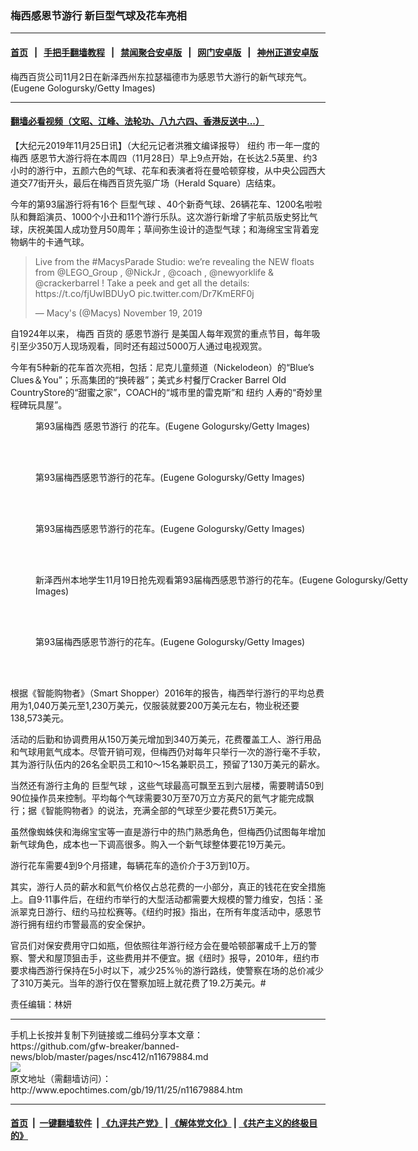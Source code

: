 ### 梅西感恩节游行 新巨型气球及花车亮相
------------------------

#### [首页](https://github.com/gfw-breaker/banned-news/blob/master/README.md) &nbsp;&nbsp;|&nbsp;&nbsp; [手把手翻墙教程](https://github.com/gfw-breaker/guides/wiki) &nbsp;&nbsp;|&nbsp;&nbsp; [禁闻聚合安卓版](https://github.com/gfw-breaker/bn-android) &nbsp;&nbsp;|&nbsp;&nbsp; [网门安卓版](https://github.com/oGate2/oGate) &nbsp;&nbsp;|&nbsp;&nbsp; [神州正道安卓版](https://github.com/SzzdOgate/update) 



<div><img alt="" class="aligncenter wp-post-image" src="http://i.epochtimes.com/assets/uploads/2019/11/GettyImages-1185068539-600x400.jpg"/>
<div class="red16 caption">
 梅西百货公司11月2日在新泽西州东拉瑟福德市为感恩节大游行的新气球充气。(Eugene Gologursky/Getty Images)
</div>
</div><hr/>

#### [翻墙必看视频（文昭、江峰、法轮功、八九六四、香港反送中...）](https://github.com/gfw-breaker/banned-news/blob/master/pages/links.md)

<div><p>
 【大纪元2019年11月25日讯】（大纪元记者洪雅文编译报导）
 <ok href="http://www.epochtimes.com/gb/tag/%E7%BA%BD%E7%BA%A6.html">
  纽约
 </ok>
 市一年一度的
 <ok href="http://www.epochtimes.com/gb/tag/%E6%A2%85%E8%A5%BF.html">
  梅西
 </ok>
 感恩节大游行将在本周四（11月28日）早上9点开始，在长达2.5英里、约3小时的游行中，五颜六色的气球、花车和表演者将在曼哈顿穿梭，从中央公园西大道交77街开头，最后在梅西百货先驱广场（Herald Square）店结束。
</p>
<p>
 今年的第93届游行将有16个
 <ok href="http://www.epochtimes.com/gb/tag/%E5%B7%A8%E5%9E%8B%E6%B0%94%E7%90%83.html">
  巨型气球
 </ok>
 、40个新奇气球、26辆花车、1200名啦啦队和舞蹈演员、1000个小丑和11个游行乐队。这次游行新增了宇航员版史努比气球，庆祝美国人成功登月50周年；草间弥生设计的造型气球；和海绵宝宝背着宠物蜗牛的卡通气球。
</p>
<blockquote class="twitter-tweet" data-width="550">
 <p dir="ltr" lang="en">
  Live from the
  <ok href="https://twitter.com/hashtag/MacysParade?src=hash&amp;ref_src=twsrc%5Etfw">
   #MacysParade
  </ok>
  Studio: we’re revealing the NEW floats from
  <ok href="https://twitter.com/LEGO_Group?ref_src=twsrc%5Etfw">
   @LEGO_Group
  </ok>
  ,
  <ok href="https://twitter.com/nickjr?ref_src=twsrc%5Etfw">
   @NickJr
  </ok>
  ,
  <ok href="https://twitter.com/Coach?ref_src=twsrc%5Etfw">
   @coach
  </ok>
  ,
  <ok href="https://twitter.com/NewYorkLife?ref_src=twsrc%5Etfw">
   @newyorklife
  </ok>
  &amp;
  <ok href="https://twitter.com/CrackerBarrel?ref_src=twsrc%5Etfw">
   @crackerbarrel
  </ok>
  ! Take a peek and get all the details:
  <ok href="https://t.co/fjUwIBDUyO">
   https://t.co/fjUwIBDUyO
  </ok>
  <ok href="https://t.co/Dr7KmERF0j">
   pic.twitter.com/Dr7KmERF0j
  </ok>
 </p>
 <p>
  — Macy's (@Macys)
  <ok href="https://twitter.com/Macys/status/1196935979090640896?ref_src=twsrc%5Etfw">
   November 19, 2019
  </ok>
 </p>
</blockquote>
<p>
</p>
<p>
 自1924年以来，
 <ok href="http://www.epochtimes.com/gb/tag/%E6%A2%85%E8%A5%BF.html">
  梅西
 </ok>
 百货的
 <ok href="http://www.epochtimes.com/gb/tag/%E6%84%9F%E6%81%A9%E8%8A%82%E6%B8%B8%E8%A1%8C.html">
  感恩节游行
 </ok>
 是美国人每年观赏的重点节目，每年吸引至少350万人现场观看，同时还有超过5000万人通过电视观赏。
</p>
<p>
 今年有5种新的花车首次亮相，包括：尼克儿童频道（Nickelodeon）的“Blue’s Clues＆You”；乐高集团的“换砖器”；美式乡村餐厅Cracker Barrel Old CountryStore的“甜蜜之家”，COACH的“城市里的雷克斯”和
 <ok href="http://www.epochtimes.com/gb/tag/%E7%BA%BD%E7%BA%A6.html">
  纽约
 </ok>
 人寿的“奇妙里程碑玩具屋”。
</p>
<figure class="wp-caption aligncenter" id="attachment_11680112" style="width: 600px">
 <ok href="http://i.epochtimes.com/assets/uploads/2019/11/GettyImages-1188656699-e1574700892568.jpg">
  <img alt="" class="size-large wp-image-11680112" src="http://i.epochtimes.com/assets/uploads/2019/11/GettyImages-1188656699-600x400.jpg"/>
 </ok>
 <br/><figcaption class="wp-caption-text">
  第93届梅西
  <ok href="http://www.epochtimes.com/gb/tag/%E6%84%9F%E6%81%A9%E8%8A%82%E6%B8%B8%E8%A1%8C.html">
   感恩节游行
  </ok>
  的花车。(Eugene Gologursky/Getty Images)
 </figcaption><br/>
</figure><br/>
<figure class="wp-caption aligncenter" id="attachment_11680101" style="width: 600px">
 <ok href="http://i.epochtimes.com/assets/uploads/2019/11/GettyImages-1188657775-e1574700318145.jpg">
  <img alt="" class="size-large wp-image-11680101" src="http://i.epochtimes.com/assets/uploads/2019/11/GettyImages-1188657775-600x400.jpg"/>
 </ok>
 <br/><figcaption class="wp-caption-text">
  第93届梅西感恩节游行的花车。(Eugene Gologursky/Getty Images)
 </figcaption><br/>
</figure><br/>
<figure class="wp-caption aligncenter" id="attachment_11680102" style="width: 600px">
 <ok href="http://i.epochtimes.com/assets/uploads/2019/11/GettyImages-1188658819-e1574700325682.jpg">
  <img alt="" class="size-large wp-image-11680102" src="http://i.epochtimes.com/assets/uploads/2019/11/GettyImages-1188658819-600x400.jpg"/>
 </ok>
 <br/><figcaption class="wp-caption-text">
  第93届梅西感恩节游行的花车。(Eugene Gologursky/Getty Images)
 </figcaption><br/>
</figure><br/>
<figure class="wp-caption aligncenter" id="attachment_11680103" style="width: 600px">
 <ok href="http://i.epochtimes.com/assets/uploads/2019/11/GettyImages-1188659082-e1574700331416.jpg">
  <img alt="" class="size-large wp-image-11680103" src="http://i.epochtimes.com/assets/uploads/2019/11/GettyImages-1188659082-600x400.jpg"/>
 </ok>
 <br/><figcaption class="wp-caption-text">
  新泽西州本地学生11月19日抢先观看第93届梅西感恩节游行的花车。(Eugene Gologursky/Getty Images)
 </figcaption><br/>
</figure><br/>
<figure class="wp-caption aligncenter" id="attachment_11680111" style="width: 600px">
 <ok href="http://i.epochtimes.com/assets/uploads/2019/11/GettyImages-1188658821-e1574700839610.jpg">
  <img alt="" class="size-large wp-image-11680111" src="http://i.epochtimes.com/assets/uploads/2019/11/GettyImages-1188658821-600x400.jpg"/>
 </ok>
 <br/><figcaption class="wp-caption-text">
  第93届梅西感恩节游行的花车。(Eugene Gologursky/Getty Images)
 </figcaption><br/>
</figure><br/>
<p>
 根据《智能购物者》（Smart Shopper）2016年的报告，梅西举行游行的平均总费用为1,040万美元至1,230万美元，仅服装就要200万美元左右，物业税还要138,573美元。
</p>
<p>
 活动的后勤和协调费用从150万美元增加到340万美元，花费覆盖工人、游行用品和气球用氦气成本。尽管开销可观，但梅西仍对每年只举行一次的游行毫不手软，其为游行队伍内的26名全职员工和10～15名兼职员工，预留了130万美元的薪水。
</p>
<p>
 当然还有游行主角的
 <ok href="http://www.epochtimes.com/gb/tag/%E5%B7%A8%E5%9E%8B%E6%B0%94%E7%90%83.html">
  巨型气球
 </ok>
 ，这些气球最高可飘至五到六层楼，需要聘请50到90位操作员来控制。平均每个气球需要30万至70万立方英尺的氦气才能完成飘行；据《智能购物者》的说法，充满全部的气球至少要花费51万美元。
</p>
<p>
 虽然像蜘蛛侠和海绵宝宝等一直是游行中的热门熟悉角色，但梅西仍试图每年增加新气球角色，成本也一下调高很多。购入一个新气球整体要花19万美元。
</p>
<p>
 游行花车需要4到9个月搭建，每辆花车的造价介于3万到10万。
</p>
<p>
 其实，游行人员的薪水和氦气价格仅占总花费的一小部分，真正的钱花在安全措施上。自9·11事件后，在纽约市举行的大型活动都需要大规模的警力维安，包括：圣派翠克日游行、纽约马拉松赛等。《纽约时报》指出，在所有年度活动中，感恩节游行拥有纽约市警最高的安全保护。
</p>
<p>
 官员们对保安费用守口如瓶，但依照往年游行经方会在曼哈顿部署成千上万的警察、警犬和屋顶狙击手，这些费用并不便宜。据《纽时》报导，2010年，纽约市要求梅西游行保持在5小时以下，减少25%％的游行路线，使警察在场的总价减少了310万美元。当年的游行仅在警察加班上就花费了19.2万美元。#
</p>
<p>
 责任编辑：林妍
</p>
</div>
<hr/>
手机上长按并复制下列链接或二维码分享本文章：<br/>
https://github.com/gfw-breaker/banned-news/blob/master/pages/nsc412/n11679884.md <br/>
<a href='https://github.com/gfw-breaker/banned-news/blob/master/pages/nsc412/n11679884.md'><img src='https://github.com/gfw-breaker/banned-news/blob/master/pages/nsc412/n11679884.md.png'/></a> <br/>
原文地址（需翻墙访问）：http://www.epochtimes.com/gb/19/11/25/n11679884.htm


------------------------
#### [首页](https://github.com/gfw-breaker/banned-news/blob/master/README.md) &nbsp;|&nbsp; [一键翻墙软件](https://github.com/gfw-breaker/nogfw/blob/master/README.md) &nbsp;| [《九评共产党》](https://github.com/gfw-breaker/9ping.md/blob/master/README.md#九评之一评共产党是什么) | [《解体党文化》](https://github.com/gfw-breaker/jtdwh.md/blob/master/README.md) | [《共产主义的终极目的》](https://github.com/gfw-breaker/gczydzjmd.md/blob/master/README.md)


<img src='http://gfw-breaker.win/banned-news/pages/nsc412/n11679884.md' width='0px' height='0px'/>